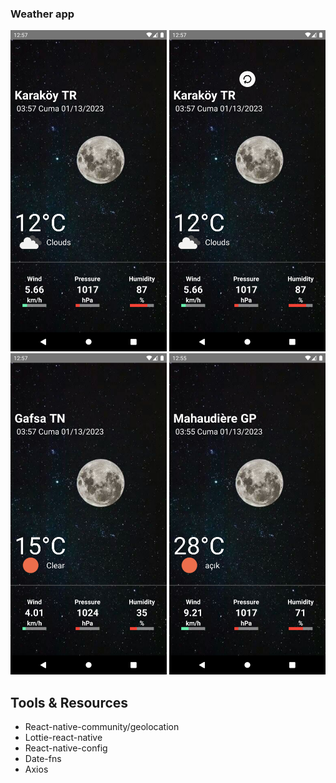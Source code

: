 ### Weather app

<img src="./assets/weather1.png" width="250"> <img src="./assets/weather2.png" width="250"> <img src="./assets/weather3.png" width="250"> <img src="./assets/weather4.png" width="250">

## Tools & Resources

- React-native-community/geolocation
- Lottie-react-native
- React-native-config
- Date-fns
- Axios
